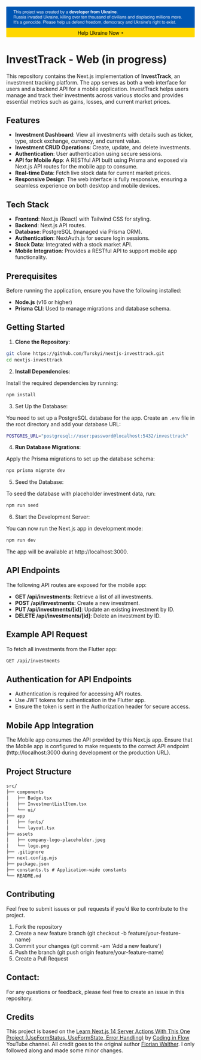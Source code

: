 [![Stand With Ukraine](https://raw.githubusercontent.com/vshymanskyy/StandWithUkraine/main/banner-direct-single.svg)](https://stand-with-ukraine.pp.ua)

# InvestTrack - Web (in progress)

This repository contains the Next.js implementation of **InvestTrack**, an investment tracking platform. The app serves as both a web interface for users and a backend API for a mobile application. InvestTrack helps users manage and track their investments across various stocks and provides essential metrics such as gains, losses, and current market prices.

## Features

- **Investment Dashboard**: View all investments with details such as ticker, type, stock exchange, currency, and current value.
- **Investment CRUD Operations**: Create, update, and delete investments.
- **Authentication**: User authentication using secure sessions.
- **API for Mobile App**: A RESTful API built using Prisma and exposed via Next.js API routes for the mobile app to consume.
- **Real-time Data**: Fetch live stock data for current market prices.
- **Responsive Design**: The web interface is fully responsive, ensuring a seamless experience on both desktop and mobile devices.

## Tech Stack

- **Frontend**: Next.js (React) with Tailwind CSS for styling.
- **Backend**: Next.js API routes.
- **Database**: PostgreSQL (managed via Prisma ORM).
- **Authentication**: NextAuth.js for secure login sessions.
- **Stock Data**: Integrated with a stock market API.
- **Mobile Integration**: Provides a RESTful API to support mobile app functionality.

## Prerequisites

Before running the application, ensure you have the following installed:

- **Node.js** (v16 or higher)
- **Prisma CLI**: Used to manage migrations and database schema.

## Getting Started

1. **Clone the Repository**:

```bash
git clone https://github.com/Turskyi/nextjs-investtrack.git
cd nextjs-investtrack
```

2. **Install Dependencies**:

Install the required dependencies by running:

```bash
npm install
```

3. Set Up the Database:

You need to set up a PostgreSQL database for the app. Create an `.env` file in the root directory and add your database URL:

```bash
POSTGRES_URL="postgresql://user:password@localhost:5432/investtrack"
```

4. **Run Database Migrations**:

Apply the Prisma migrations to set up the database schema:

```bash
npx prisma migrate dev
```

5. Seed the Database:

To seed the database with placeholder investment data, run:

```bash
npm run seed
```

6. Start the Development Server:

You can now run the Next.js app in development mode:

```bash
npm run dev
```

The app will be available at http://localhost:3000.

## API Endpoints

The following API routes are exposed for the mobile app:

- **GET /api/investments**: Retrieve a list of all investments.
- **POST /api/investments**: Create a new investment.
- **PUT /api/investments/[id]**: Update an existing investment by ID.
- **DELETE /api/investments/[id]**: Delete an investment by ID.

## Example API Request

To fetch all investments from the Flutter app:

```bash
GET /api/investments
```

## Authentication for API Endpoints

- Authentication is required for accessing API routes.
- Use JWT tokens for authentication in the Flutter app.
- Ensure the token is sent in the Authorization header for secure access.

## Mobile App Integration

The Mobile app consumes the API provided by this Next.js app. Ensure that the Mobile app is configured to make requests to the correct API endpoint (http://localhost:3000 during development or the production URL).

## Project Structure

```
src/
├── components
│   ├── Badge.tsx
│   ├── InvestmentListItem.tsx
│   └── ui/
├── app
│   ├── fonts/
│   └── layout.tsx
├── assets
│   ├── company-logo-placeholder.jpeg
│   └── logo.png
├── .gitignore
├── next.config.mjs
├── package.json
├── constants.ts # Application-wide constants
└── README.md
```

## Contributing

Feel free to submit issues or pull requests if you'd like to contribute to the project.

1. Fork the repository
2. Create a new feature branch (git checkout -b feature/your-feature-name)
3. Commit your changes (git commit -am 'Add a new feature')
4. Push the branch (git push origin feature/your-feature-name)
5. Create a Pull Request

## Contact:

For any questions or feedback, please feel free to create an issue in this
repository.

## Credits

This project is based on the
[Learn Next.js 14 Server Actions With This One Project (UseFormStatus, UseFormState, Error Handling)](https://youtu.be/XD5FpbVpWzk?si=V2BUShLowZq3xKAC)
by [Coding in Flow](https://github.com/codinginflow) YouTube channel.
All credit goes to the original author
[Florian Walther](https://github.com/florianwalther-private).
I only followed along and made some minor changes.
